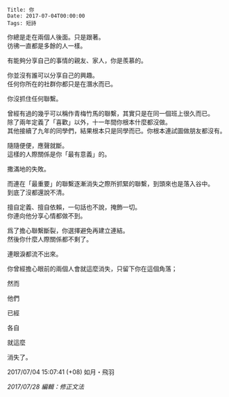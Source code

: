     Title: 你
    Date: 2017-07-04T00:00:00
    Tags: 短詩

你總是走在兩個人後面。只是跟著。  
彷彿一直都是多餘的人一樣。  

有能夠分享自己的事情的親友、家人，你是羨慕的。  

你並沒有誰可以分享自己的興趣。  
任何你所在的社群你都只是在潛水而已。  

你沒抓住任何聯繫。  

曾經有過的幾乎可以稱作青梅竹馬的聯繫，其實只是在同一個班上很久而已。  
除了兩年定義了「喜歡」以外，十一年間你根本什麼都沒做。  
其他接續了九年的同學們，結果根本只是同學而已。你根本連試圖做朋友都沒有。  

隨隨便便，應聲就斷。  
這樣的人際關係是你「最有意義」的。  

撒滿地的失敗。  

而連在「最重要」的聯繫逐漸消失之際所抓緊的聯繫，到頭來也是落入谷中。  
到底了沒都還說不清。  

擅自定義、擅自依賴，一句話也不說，掩飾一切。  
你連向他分享心情都做不到。  

爲了擔心聯繫斷裂，你選擇避免再建立連結。  
然後你什麼人際關係都不剩了。  

連眼淚都流不出來。  

你曾經擔心眼前的兩個人會就這麼消失，只留下你在這個角落；

然而

他們

已經

各自

就這麼

消失了。



2017/07/04 15:07:41 (+08)
如月・飛羽

*2017/07/28 編輯：修正文法*
